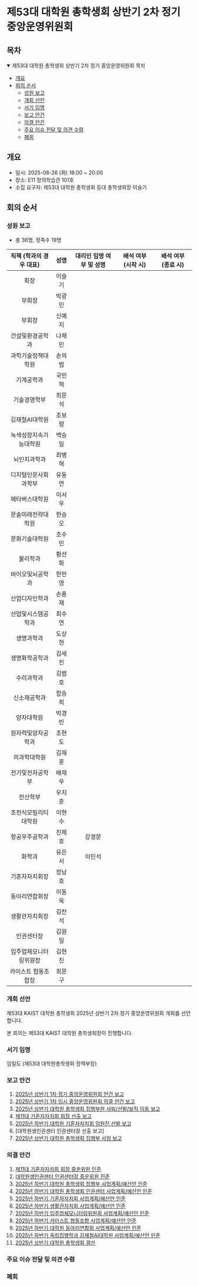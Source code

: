 제53대 대학원 총학생회 상반기 2차 정기 중앙운영위원회
===

## 목차
<details open>
<summary>제53대 대학원 총학생회 상반기 2차 정기 중앙운영위원회 목차</summary>
  
- [개요](#개요) 
- [회의 순서](#회의-순서) 
	- [성원 보고](#성원-보고) 
	- [개회 선언](#개회-선언) 
	- [서기 임명](#서기-임명) 
	- [보고 안건](#보고-안건) 
	- [의결 안건](#의결-안건) 
	- [주요 이슈 전달 및 의견 수렴](#주요-이슈-전달-및-의견-수렴) 
	- [폐회](#폐회) 
</details>

## 개요
- 일시: 2025-08-26 (화) 18:00 ~ 20:00
- 장소: E11 창의학습관 101호
- 소집 요구자: 제53대 대학원 총학생회 등대 총학생회장 이슬기

## 회의 순서
### 성원 보고
- 총 36명, 정족수 19명

| 직책 (학과의 경우 대표) | 성명 | 대리인 임명 여부 및 성명 | 배석 여부 (시작 시) | 배석 여부 (종료 시) |
|:---:|:---:|:---:|:---:|:---:|
| 회장 | 이슬기 |  | 
| 부회장 | 박광민 |  | 
| 부회장 | 신예지 |  |
| 건설및환경공학과 | 나채민 |  | 
| 과학기술정책대학원 | 손의범 |  | 
| 기계공학과 | 국민혁 |   | 
| 기술경영학부 | 최문석 |  | 
| 김재철AI대학원 | 조보령 |   |
| 녹색성장지속가능대학원 | 백승일 |  | 
| 뇌인지과학과 | 최병혁 |  | 
| 디지털인문사회과학부 | 유동연 |  | 
| 메타버스대학원 | 이서우 |   | 
| 문술미래전략대학원 | 한승오 |   | 
| 문화기술대학원 | 조수민 |  | 
| 물리학과 | 황선화 |  | 
| 바이오및뇌공학과 | 한만영 |  | 
| 산업디자인학과 | 손용재 |   | 
| 산업및시스템공학과 | 최수연 |  | 
| 생명과학과 | 도상현 |  | 
| 생명화학공학과 | 김세진 |   | 
| 수리과학과 | 김범호 |  | 
| 신소재공학과 | 함승희 |  |
| 양자대학원 | 박경빈 |   | 
| 원자력및양자공학과 | 조현도 |   | 
| 의과학대학원 | 김재훈 |  |  
| 전기및전자공학부 | 배재우 |   |  
| 전산학부 | 우지훈 |   | 
| 조천식모빌리티대학원 | 이현수 |  |  
| 항공우주공학과 | 진제호 | 강경문 |  
| 화학과 | 유은서 | 이민석 |  
| 기혼자자치회장 | 정남호 |   |  
| 동아리연합회장 | 이동욱 |  | 
| 생활관자치회장 | 김찬석 |  | 
| 인권센터장 | 김원일 |  |  
| 입주업체모니터링위원장 | 김현진 |  | 
| 카이스트 협동조합장 | 최문구 |   | 

### 개회 선언
제53대 KAIST 대학원 총학생회 2025년 상반기 2차 정기 중앙운영위원회 개회를 선언합니다. 

본 회의는 제53대 KAIST 대학원 총학생회장이 진행합니다.

### 서기 임명
임일도 (제53대 대학원총학생회 정책부장)

### 보고 안건
1. [2025년 상반기 1차 정기 중앙운영위원회 안건 보고](보고안건/agenda01.md)
2. [2025년 상반기 1차 임시 중앙운영위원회 의결 안건 보고](보고안건/agenda02.md)
3. [2025년 상반기 대학원 총학생회 집행부원 사퇴/선발/보직 이동 보고](보고안건/agenda04.md)
4. [제11대 기혼자자치회 회장 선출 보고](보고안건/제11대_기혼자자치회_회장_선출보고.md)
5. [2025년 하반기 대학원 기혼자자치회 임원진 선발 보고](보고안건/2025년-하반기-대학원-기혼자자치회-임원진-선발보고.md)
6. [대학원생인권센터 인권센터장 선출 보고]
7. [2025년 상반기 대학원 총학생회 집행부 사업 보고](보고안건/agenda05_원총_사업보고.md)

### 의결 안건
1. [제11대 기혼자자치회 회장 중운위원 인준](의결안건/제11대-기혼자자치회-회장-중운위원-인준.md)
2. [대학원생인권센터 인권센터장 중운위원 진준](의결안건/)
3. [2025년 하반기 대학원 총학생회 집행부 사업계획/예산안 인준](의결안건/R-agenda01.md)
4. [2025년 하반기 대학원 총학생회 인권센터 사업계획/예산안 인준](의결안건/R-agenda02.md)
5. [2025년 하반기 기혼자자치회 사업계획/예산안 인준](의결안건/2025년-하반기-기혼자자치회-사업계획-예산안-인준.md)
6. [2025년 하반기 생활관자치회 사업계획/예산안 인준](의결안건/R-agenda04.md)
7. [2025년 하반기 입주업체모니터링위원회 사업계획/예산안 인준](의결안건/R-agenda05.md)
8. [2025년 하반기 카이스트 협동조합 사업계획/예산안 인준](의결안건/R-agenda06.md)
9. [2025년 하반기 대학원 동아리연합회 사업계획/예산안 인준](의결안건/R-agenda07.md)
10. [2025년 하반기 독립집행학과 김재철AI대학원 사업계획/예산안 인준](의결안건/R-agenda08.md)
11. [2025년 상반기 대학원 총학생회 결산](의결안건/R-agenda09.md)


### 주요 이슈 전달 및 의견 수렴

   
### 폐회
